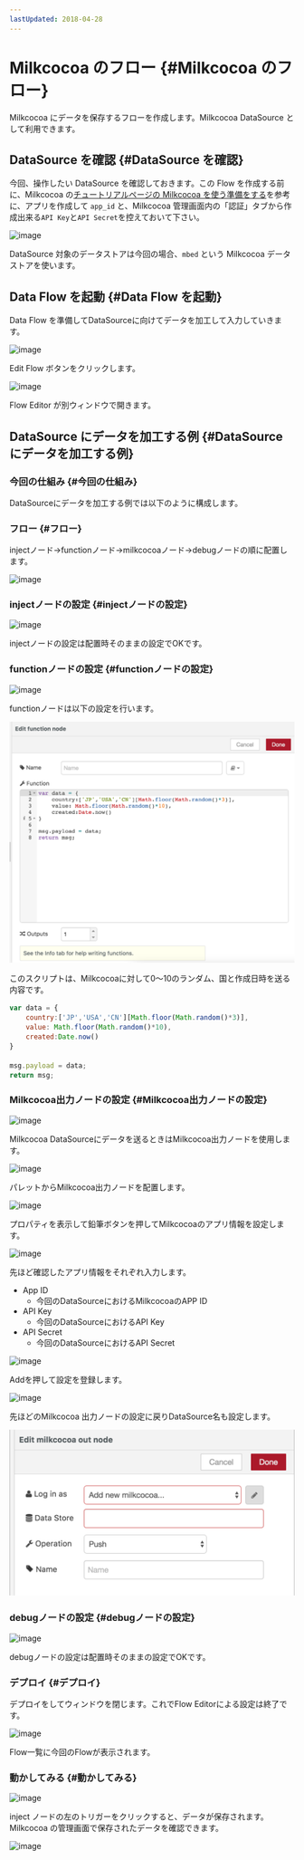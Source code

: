 ```yaml
---
lastUpdated: 2018-04-28
---
```


# Milkcocoa のフロー {#Milkcocoa のフロー}

Milkcocoa にデータを保存するフローを作成します。Milkcocoa DataSource として利用できます。

## DataSource を確認 {#DataSource を確認}

今回、操作したい DataSource を確認しておきます。この Flow を作成する前に、Milkcocoa の[チュートリアルページの Milkcocoa を使う準備をする](https://mlkcca.com/tutorial/page2.html)を参考に、アプリを作成して `app_id` と、Milkcocoa 管理画面内の「認証」タブから作成出来る`API Key`と`API Secret`を控えておいて下さい。

![image](../_asset/images/Flow/CreateFlow/flow-create-flow_01.png)

DataSource 対象のデータストアは今回の場合、`mbed` という Milkcocoa データストアを使います。

## Data Flow を起動 {#Data Flow を起動}

Data Flow を準備してDataSourceに向けてデータを加工して入力していきます。

![image](../_asset/images/Flow/CreateFlow/flow-create-flow_12.png)

Edit Flow ボタンをクリックします。

![image](../_asset/images/Flow/CreateFlow/flow-create-flow_13.png)

Flow Editor が別ウィンドウで開きます。

## DataSource にデータを加工する例 {#DataSource にデータを加工する例}

### 今回の仕組み {#今回の仕組み}

DataSourceにデータを加工する例では以下のように構成します。

### フロー {#フロー}

injectノード→functionノード→milkcocoaノード→debugノードの順に配置します。

![image](../_asset/images/Flow/CreateFlow/flow-create-flow_14.png)

### injectノードの設定 {#injectノードの設定}

![image](../_asset/images/Flow/CreateFlow/flow-create-flow_15.png)

injectノードの設定は配置時そのままの設定でOKです。

### functionノードの設定 {#functionノードの設定}

![image](../_asset/images/Flow/CreateFlow/flow-create-flow_16.png)

functionノードは以下の設定を行います。

![image](../../img/InfoMotion/DataSource/Milkcocoa-v2/CreateFlow-functionNode.png)

このスクリプトは、Milkcocoaに対して0～10のランダム、国と作成日時を送る内容です。

```javascript
var data = {
    country:['JP','USA','CN'][Math.floor(Math.random()*3)],
    value: Math.floor(Math.random()*10),
    created:Date.now()
}

msg.payload = data; 
return msg;
```

### Milkcocoa出力ノードの設定 {#Milkcocoa出力ノードの設定}

![image](../_asset/images/Flow/CreateFlow/flow-create-flow_18.png)

Milkcocoa DataSourceにデータを送るときはMilkcocoa出力ノードを使用します。

![image](../_asset/images/Flow/CreateFlow/flow-create-flow_19.png)

パレットからMilkcocoa出力ノードを配置します。

![image](../_asset/images/Flow/CreateFlow/flow-create-flow_20.png)

プロパティを表示して鉛筆ボタンを押してMilkcocoaのアプリ情報を設定します。

![image](../_asset/images/Flow/CreateFlow/flow-create-flow_21.png)

先ほど確認したアプリ情報をそれぞれ入力します。

* App ID
    * 今回のDataSourceにおけるMilkcocoaのAPP ID
* API Key
    * 今回のDataSourceにおけるAPI Key
* API Secret
    * 今回のDataSourceにおけるAPI Secret

![image](../_asset/images/Flow/CreateFlow/flow-create-flow_22.png)

Addを押して設定を登録します。

![image](../_asset/images/Flow/CreateFlow/flow-create-flow_23.png)

先ほどのMilkcocoa 出力ノードの設定に戻りDataSource名も設定します。

![image](../../img/InfoMotion/DataSource/Milkcocoa-v2/CreateFlow-milkcocoaSettingNode.png)

### debugノードの設定 {#debugノードの設定}

![image](../_asset/images/Flow/CreateFlow/flow-create-flow_25.png)

debugノードの設定は配置時そのままの設定でOKです。

### デプロイ {#デプロイ}

デプロイをしてウィンドウを閉じます。これでFlow Editorによる設定は終了です。

![image](../_asset/images/Flow/CreateFlow/flow-create-flow_26.png)

Flow一覧に今回のFlowが表示されます。

### 動かしてみる {#動かしてみる}

![image](../_asset/images/Flow/CreateFlow/flow-create-flow_27.png)

inject ノードの左のトリガーをクリックすると、データが保存されます。Milkcocoa の管理画面で保存されたデータを確認できます。

![image](../_asset/images/Flow/CreateFlow/flow-create-flow_28.png)


